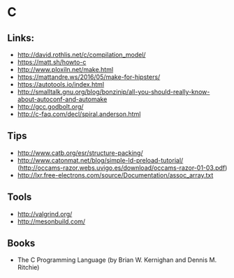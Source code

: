 C
=


Links:
------


* http://david.rothlis.net/c/compilation_model/
* https://matt.sh/howto-c
* http://www.ploxiln.net/make.html
* https://mattandre.ws/2016/05/make-for-hipsters/
* https://autotools.io/index.html
* http://smalltalk.gnu.org/blog/bonzinip/all-you-should-really-know-about-autoconf-and-automake
* http://gcc.godbolt.org/
* http://c-faq.com/decl/spiral.anderson.html

Tips
----

* http://www.catb.org/esr/structure-packing/
* http://www.catonmat.net/blog/simple-ld-preload-tutorial/ (http://occams-razor.webs.uvigo.es/download/occams-razor-01-03.pdf)
* http://lxr.free-electrons.com/source/Documentation/assoc_array.txt

Tools
-----

* http://valgrind.org/
* http://mesonbuild.com/

Books
-----

 * The C Programming Language (by Brian W. Kernighan and Dennis M. Ritchie)
